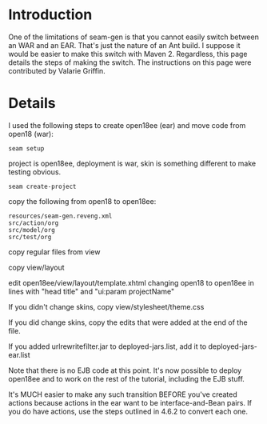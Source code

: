 # Introduction #

One of the limitations of seam-gen is that you cannot easily switch between an WAR and an EAR. That's just the nature of an Ant build. I suppose it would be easier to make this switch with Maven 2. Regardless, this page details the steps of making the switch. The instructions on this page were contributed by Valarie Griffin.

# Details #

I used the following steps to create open18ee (ear) and move code from open18 (war):

```
seam setup
```
project is open18ee, deployment is war, skin is something different to make testing obvious.

```
seam create-project
```

copy the following from open18 to open18ee:

```
resources/seam-gen.reveng.xml
src/action/org
src/model/org
src/test/org
```

copy regular files from view

copy view/layout

edit open18ee/view/layout/template.xhtml changing open18 to open18ee in lines with "head title" and "ui:param projectName"

If you didn't change skins, copy view/stylesheet/theme.css

If you did change skins, copy the edits that were added at the end of the file.

If you added urlrewritefilter.jar to deployed-jars.list, add it to deployed-jars-ear.list

Note that there is no EJB code at this point. It's now possible to deploy open18ee and to work on the rest of the tutorial, including the EJB stuff.

It's MUCH easier to make any such transition BEFORE you've created actions because actions in the ear want to be interface-and-Bean pairs. If you do have actions, use the steps outlined in 4.6.2 to convert each one.